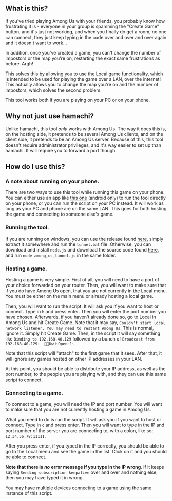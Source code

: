 ## What is this?
If you've tried playing Among Us with your friends, you probably know how frustrating it is - everyone in your group is spamming the "Create Game" button, and it's just not working, and when you finally do get a room, no one can connect, they just keep typing in the code over and over and over again and it doesn't want to work...

In addition, once you've created a game, you can't change the number of impostors or the map you're on, restarting the exact same frustrations as before. Argh!

This solves this by allowing you to use the Local game functionality, which is intended to be used for playing the game over a LAN, over the internet! This actually allows you to change the map you're on and the number of impostors, which solves the second problem.

This tool works both if you are playing on your PC or on your phone.

## Why not just use hamachi?
Unlike hamachi, this tool *only* works with Among Us. The way it does this is, on the hosting side, it pretends to be several Among Us clients, and on the client side, it pretends to be an Among Us server. Because of this, this tool doesn't require administrator privileges, and it's way easier to set up than hamachi. It will require you to forward a port though.

## How do I use this?

### A note about running on your phone.

There are two ways to use this tool while running this game on your phone. You can either use an app like [this one](https://play.google.com/store/apps/details?id=io.tempage.dorynode&hl=en_US) (android only) to run the tool directly on your phone, or you can run the script on your PC instead. It will work as long as your PC and phone are on the same LAN. This goes for both hosting the game and connecting to someone else's game.

### Running the tool.

If you are running on windows, you can use the release found [here](https://github.com/monster860/among-us-tunnel/releases/download/1.0.1/among-us-tunnel.zip), simply extract it somewhere and run the `tunnel.bat` file. Otherwise, you can download and install `node.js` and download the source code found [here](https://raw.githubusercontent.com/monster860/among-us-tunnel/master/among_us_tunnel.js), and run `node among_us_tunnel.js` in the same folder.

### Hosting a game.

Hosting a game is very simple. First of all, you will need to have a port of your choice forwarded on your router. Then, you will want to make sure that if you do have Among Us open, that you are not currently in the Local menu. You must be either on the main menu or already hosting a local game.

Then, you will want to run the script. It will ask you if you want to host or connect. Type in `h` and press enter. Then you will enter the port number you have chosen. Afterwards, if you haven't already done so, go to Local in Among Us and hit Create Game. Note that it may say, `Couldn't start local network listener. You may need to restart Among Us`. This is normal, ignore it. Simply hit Create Game. Then, in the script it will say something like `Binding to 192.168.40.129` followed by a bunch of `Broadcast from 192.168.40.129:  UwU~Open~1~`

Note that this script will "attach" to the first game that it sees. After that, it will ignore any games hosted on other IP addresses in your LAN.

At this point, you should be able to distribute your IP address, as well as the port number, to the people you are playing with, and they can use this same script to connect.

### Connecting to a game.

To connect to a game, you will need the IP and port number. You will want to make sure that you are not currently hosting a game in Among Us.

What you need to do is run the script. It will ask you if you want to host or connect. Type in `c` and press enter. Then you will want to type in the IP and port number of the server you are connecting to, with a colon, like so: `12.34.56.78:11111`. 

After you press enter, if you typed in the IP correctly, you should be able to go to the Local menu and see the game in the list. Click on it and you should be able to connect.

**Note that there is** ***no*** **error message if you type in the IP wrong**. If it keeps saying `Sending subscription keepalive` over and over and nothing else, then you may have typed it in wrong.

You may have multiple devices connecting to a game using the same instance of this script.
